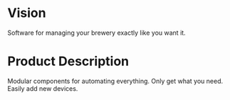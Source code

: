 # Vision 

Software for managing your brewery exactly like you want it.

# Product Description

Modular components for automating everything. Only get what you need. Easily add new devices.